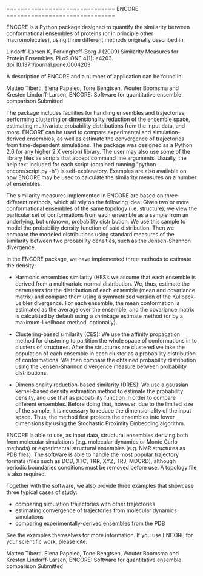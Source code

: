 =============================== ENCORE ===============================

ENCORE is a Python package designed to quantify the similarity between
conformational ensembles of proteins (or in principle other
macromolecules), using three different methods originally described
in:

   Lindorff-Larsen K, Ferkinghoff-Borg J (2009) 
   Similarity Measures for Protein Ensembles. 
   PLoS ONE 4(1): e4203. doi:10.1371/journal.pone.0004203

A description of ENCORE and a number of application can be found in:

   Matteo Tiberti, Elena Papaleo, Tone Bengtsen, Wouter Boomsma and
   Kresten Lindorff-Larsen, 
   ENCORE: Software for quantitative ensemble comparison
   Submitted

The package includes facilities for handling ensembles and
trajectories, performing clustering or dimensionality reduction of the
ensemble space, estimating multivariate probability distributions from
the input data, and more. ENCORE can be used to compare experimental
and simulation-derived ensembles, as well as estimate the convergence
of trajectories from time-dependent simulations. The package was
designed as a Python 2.6 (or any higher 2.X version) library. The user
may also use some of the library files as scripts that accept command
line arguments. Usually, the help text included for each script
(obtained running "python encore/script.py -h") is
self-explanatory. Examples are also available on how ENCORE may be
used to calculate the similarity measures on a number of ensembles.

The similarity measures implemented in ENCORE are based on three
different methods, which all rely on the following idea: Given two or
more conformational ensembles of the same topology (i.e. structure),
we view the particular set of conformations from each ensemble as a
sample from an underlying, but unknown, probability distribution. We
use this sample to model the probability density function of said
distribution. Then we compare the modeled distributions using standard
measures of the similarity between two probability densities, such as
the Jensen-Shannon divergence.
  
In the ENCORE package, we have implemented three methods to estimate
the density:

* Harmonic ensembles similarity (HES): we assume that each ensemble is
  derived from a multivariate normal distribution. We, thus, estimate
  the parameters for the distribution of each ensemble (mean and
  covariance matrix) and compare them using a symmetrized version of
  the Kullback-Leibler divergence. For each ensemble, the mean
  conformation is estimated as the average over the ensemble, and the
  covariance matrix is calculated by default using a shrinkage
  estimate method (or by a maximum-likelihood method, optionally).

* Clustering-based similarity (CES): We use the affinity propagation
  method for clustering to partition the whole space of conformations
  in to clusters of structures. After the structures are clustered we
  take the population of each ensemble in each cluster as a
  probability distribution of conformations. We then compare the
  obtained probability distribution using the Jensen-Shannon
  divergence measure between probability distributions.

* Dimensionality reduction-based similarity (DRES): We use a gaussian
  kernel-based density estimation method to estimate the probability
  density, and use that as probability function in order to compare
  different ensembles. Before doing that, however, due to the limited
  size of the sample, it is necessary to reduce the dimensionality of
  the input space. Thus, the method first projects the ensembles into
  lower dimensions by using the Stochastic Proximity Embedding
  algorithm.

ENCORE is able to use, as input data, structural ensembles deriving
both from molecular simulations (e.g. molecular dynamics or Monte
Carlo methods) or experimental structural ensembles (e.g. NMR
structures as PDB files). The software is able to handle the most
popular trajectory formats (files such as DCD, XTC, TRR, XYZ, TRJ,
MDCRD), although periodic boundaries conditions must be removed before
use. A topology file is also required.

Together with the software, we also provide three examples that
showcase three typical cases of study:

* comparing simulation trajectories with other trajectories 
* estimating convergence of trajectories from molecular dynamics simulations
* comparing  experimentally-derived ensembles from the PDB

See the examples themselves for more information.
If you use ENCORE for your scientific work, please cite:

   Matteo Tiberti, Elena Papaleo, Tone Bengtsen, Wouter Boomsma and
   Kresten Lindorff-Larsen,
   ENCORE: Software for quantitative ensemble comparison
   Submitted


